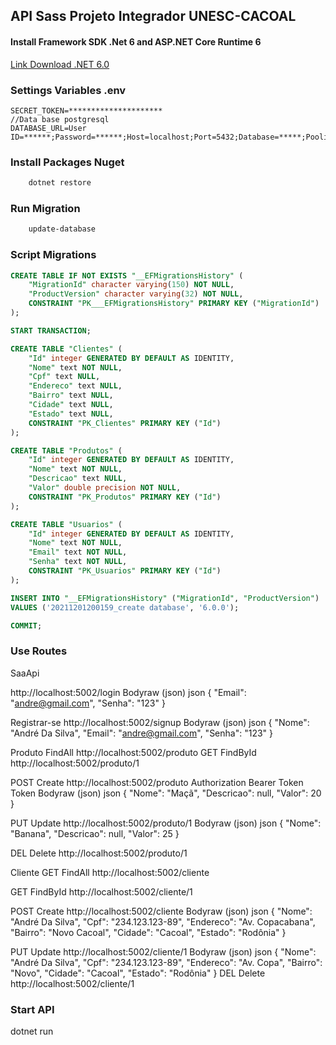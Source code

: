 ﻿## API Sass Projeto Integrador UNESC-CACOAL

#### Install Framework SDK .Net 6 and ASP.NET Core Runtime 6

[Link Download .NET 6.0](https://dotnet.microsoft.com/download/dotnet/6.0)

### Settings Variables .env
```.env
SECRET_TOKEN=*********************
//Data base postgresql
DATABASE_URL=User ID=******;Password=******;Host=localhost;Port=5432;Database=*****;Pooling=true;
```

### Install Packages Nuget
```cmd
	dotnet restore
```
### Run Migration
```cmd
	update-database
```

### Script Migrations
```SQL
CREATE TABLE IF NOT EXISTS "__EFMigrationsHistory" (
    "MigrationId" character varying(150) NOT NULL,
    "ProductVersion" character varying(32) NOT NULL,
    CONSTRAINT "PK___EFMigrationsHistory" PRIMARY KEY ("MigrationId")
);

START TRANSACTION;

CREATE TABLE "Clientes" (
    "Id" integer GENERATED BY DEFAULT AS IDENTITY,
    "Nome" text NOT NULL,
    "Cpf" text NULL,
    "Endereco" text NULL,
    "Bairro" text NULL,
    "Cidade" text NULL,
    "Estado" text NULL,
    CONSTRAINT "PK_Clientes" PRIMARY KEY ("Id")
);

CREATE TABLE "Produtos" (
    "Id" integer GENERATED BY DEFAULT AS IDENTITY,
    "Nome" text NOT NULL,
    "Descricao" text NULL,
    "Valor" double precision NOT NULL,
    CONSTRAINT "PK_Produtos" PRIMARY KEY ("Id")
);

CREATE TABLE "Usuarios" (
    "Id" integer GENERATED BY DEFAULT AS IDENTITY,
    "Nome" text NOT NULL,
    "Email" text NOT NULL,
    "Senha" text NOT NULL,
    CONSTRAINT "PK_Usuarios" PRIMARY KEY ("Id")
);

INSERT INTO "__EFMigrationsHistory" ("MigrationId", "ProductVersion")
VALUES ('20211201200159_create database', '6.0.0');

COMMIT;
```

### Use Routes

SaaApi

http://localhost:5002/login
Bodyraw (json)
json
{
  "Email": "andre@gmail.com",
  "Senha": "123"
}

Registrar-se
http://localhost:5002/signup
Bodyraw (json)
json
{
  "Nome": "André Da Silva",
  "Email": "andre@gmail.com",
  "Senha": "123"
}

Produto
FindAll
http://localhost:5002/produto
GET
FindById
http://localhost:5002/produto/1


POST
Create
http://localhost:5002/produto
Authorization
Bearer Token
Token
<token>
Bodyraw (json)
json
{
  "Nome": "Maçã",
  "Descricao": null,
  "Valor": 20
}

PUT
Update
http://localhost:5002/produto/1
Bodyraw (json)
json
{
  "Nome": "Banana",
  "Descricao": null,
  "Valor": 25
}

DEL
Delete
http://localhost:5002/produto/1

Cliente
GET
FindAll
http://localhost:5002/cliente

GET
FindById
http://localhost:5002/cliente/1

POST
Create
http://localhost:5002/cliente
Bodyraw (json)
json
{
  "Nome": "André Da Silva",
  "Cpf": "234.123.123-89",
  "Endereco": "Av. Copacabana",
  "Bairro": "Novo Cacoal",
  "Cidade": "Cacoal",
  "Estado": "Rodônia"
}

PUT
Update
http://localhost:5002/cliente/1
Bodyraw (json)
json
{
  "Nome": "André Da Silva",
  "Cpf": "234.123.123-89",
  "Endereco": "Av. Copa",
  "Bairro": "Novo",
  "Cidade": "Cacoal",
  "Estado": "Rodônia"
}
DEL
Delete
http://localhost:5002/cliente/1

### Start API
dotnet run
